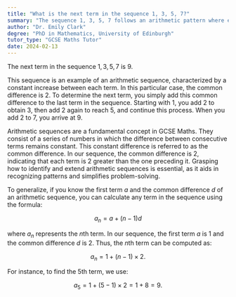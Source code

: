 ```yaml
---
title: "What is the next term in the sequence 1, 3, 5, 7?"
summary: "The sequence 1, 3, 5, 7 follows an arithmetic pattern where each number increases by 2, making the next term 9."
author: "Dr. Emily Clark"
degree: "PhD in Mathematics, University of Edinburgh"
tutor_type: "GCSE Maths Tutor"
date: 2024-02-13
---
```


The next term in the sequence $1, 3, 5, 7$ is $9$.

This sequence is an example of an arithmetic sequence, characterized by a constant increase between each term. In this particular case, the common difference is $2$. To determine the next term, you simply add this common difference to the last term in the sequence. Starting with $1$, you add $2$ to obtain $3$, then add $2$ again to reach $5$, and continue this process. When you add $2$ to $7$, you arrive at $9$.

Arithmetic sequences are a fundamental concept in GCSE Maths. They consist of a series of numbers in which the difference between consecutive terms remains constant. This constant difference is referred to as the common difference. In our sequence, the common difference is $2$, indicating that each term is $2$ greater than the one preceding it. Grasping how to identify and extend arithmetic sequences is essential, as it aids in recognizing patterns and simplifies problem-solving.

To generalize, if you know the first term $a$ and the common difference $d$ of an arithmetic sequence, you can calculate any term in the sequence using the formula:

$$ a_n = a + (n-1)d $$

where $a_n$ represents the $n$th term. In our sequence, the first term $a$ is $1$ and the common difference $d$ is $2$. Thus, the $n$th term can be computed as:

$$ a_n = 1 + (n-1) \times 2. $$

For instance, to find the 5th term, we use:

$$ a_5 = 1 + (5-1) \times 2 = 1 + 8 = 9. $$
    
